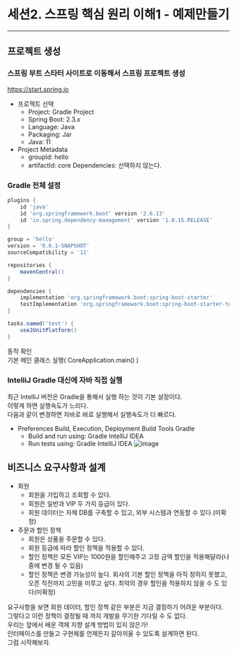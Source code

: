 # 세션2. 스프링 핵심 원리 이해1 - 예제만들기
*****

## 프로젝트 생성
### 스프링 부트 스타터 사이트로 이동해서 스프링 프로젝트 생성
https://start.spring.io

* 프로젝트 선택
  * Project: Gradle Project 
  * Spring Boot: 2.3.x 
  * Language: Java 
  * Packaging: Jar
  * Java: 11 
* Project Metadata
  * groupId: hello
  * artifactId: core Dependencies: 선택하지 않는다.

### Gradle 전체 설정
```groovy
plugins {
    id 'java'
    id 'org.springframework.boot' version '2.6.13'
    id 'io.spring.dependency-management' version '1.0.15.RELEASE'
}

group = 'hello'
version = '0.0.1-SNAPSHOT'
sourceCompatibility = '11'

repositories {
    mavenCentral()
}

dependencies {
    implementation 'org.springframework.boot:spring-boot-starter'
    testImplementation 'org.springframework.boot:spring-boot-starter-test'
}

tasks.named('test') {
    useJUnitPlatform()
}
```

동작 확인<br>
기본 메인 클래스 실행( CoreApplication.main() )

### IntelliJ Gradle 대신에 자바 직접 실행
최근 IntelliJ 버전은 Gradle을 통해서 실행 하는 것이 기본 설정이다.<br>
이렇게 하면 실행속도가 느리다. <br>
다음과 같이 변경하면 자바로 바로 실행해서 실행속도가 더 빠르다.<br>


* Preferences Build, Execution, Deployment Build Tools Gradle
    * Build and run using: Gradle IntelliJ IDEA
    * Run tests using: Gradle IntelliJ IDEA
![image](https://user-images.githubusercontent.com/1131775/202828997-77b5d527-86bd-4309-9da4-6566e26f1925.png)


## 비즈니스 요구사항과 설계

* 회원
  * 회원을 가입하고 조회할 수 있다.
  * 회원은 일반과 VIP 두 가지 등급이 있다.
  * 회원 데이터는 자체 DB를 구축할 수 있고, 외부 시스템과 연동할 수 있다.(미확정)
* 주문과 할인 정책
  * 회원은 상품을 주문할 수 있다.
  * 회원 등급에 따라 할인 정책을 적용할 수 있다.
  * 할인 정책은 모든 VIP는 1000원을 할인해주고 고정 금액 할인을 적용해달라(나중에 변경 될 수 있음)
  * 할인 정책은 변경 가능성이 높다. 회사의 기본 할인 정책을 아직 정하지 못했고, 오픈 직전까지 고민을 미루고 싶다. 최악의 경우 할인을 적용하지 않을 수 도 있다(미확정)

요구사항을 보면 회원 데이터, 할인 정책 같은 부분은 지금 결정하기 어려운 부분이다.<br>
그렇다고 이런 정책이 결정될 때 까지 개발을 무기한 기다릴 수 도 없다.<br>
우리는 앞에서 배운 객체 지향 설계 방법이 있지 않은가!<br>
인터페이스를 만들고 구현체를 언제든지 갈아끼울 수 있도록 설계하면 된다. <br>
그럼 시작해보자.


